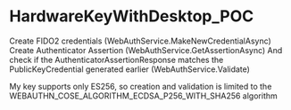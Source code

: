 # HardwareKeyWithDesktop_POC

Create FIDO2 credentials (WebAuthService.MakeNewCredentialAsync)
Create Authenticator Assertion (WebAuthService.GetAssertionAsync)
And check if the AuthenticatorAssertionResponse matches the PublicKeyCredential generated earlier (WebAuthService.Validate)


My key supports only ES256, so creation and validation is limited to the WEBAUTHN_COSE_ALGORITHM_ECDSA_P256_WITH_SHA256 algorithm
